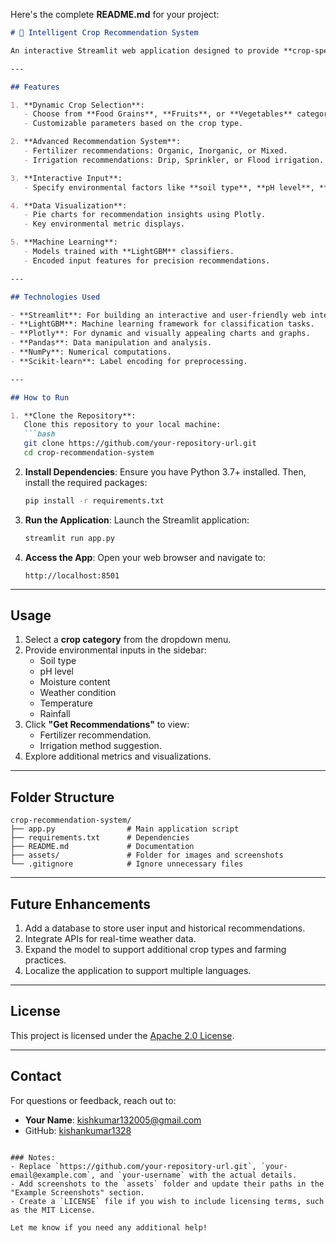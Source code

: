 Here's the complete **README.md** for your project:

```markdown
# 🌾 Intelligent Crop Recommendation System

An interactive Streamlit web application designed to provide **crop-specific recommendations** for fertilizers and irrigation methods based on environmental conditions and crop types. This system leverages **LightGBM** for predictions and provides insightful visualizations powered by **Plotly**.

---

## Features

1. **Dynamic Crop Selection**:
   - Choose from **Food Grains**, **Fruits**, or **Vegetables** categories or analyze all crops together.
   - Customizable parameters based on the crop type.

2. **Advanced Recommendation System**:
   - Fertilizer recommendations: Organic, Inorganic, or Mixed.
   - Irrigation recommendations: Drip, Sprinkler, or Flood irrigation.

3. **Interactive Input**:
   - Specify environmental factors like **soil type**, **pH level**, **temperature**, **moisture content**, and more.

4. **Data Visualization**:
   - Pie charts for recommendation insights using Plotly.
   - Key environmental metric displays.

5. **Machine Learning**:
   - Models trained with **LightGBM** classifiers.
   - Encoded input features for precision recommendations.

---

## Technologies Used

- **Streamlit**: For building an interactive and user-friendly web interface.
- **LightGBM**: Machine learning framework for classification tasks.
- **Plotly**: For dynamic and visually appealing charts and graphs.
- **Pandas**: Data manipulation and analysis.
- **NumPy**: Numerical computations.
- **Scikit-learn**: Label encoding for preprocessing.

---

## How to Run

1. **Clone the Repository**:
   Clone this repository to your local machine:
   ```bash
   git clone https://github.com/your-repository-url.git
   cd crop-recommendation-system
   ```

2. **Install Dependencies**:
   Ensure you have Python 3.7+ installed. Then, install the required packages:
   ```bash
   pip install -r requirements.txt
   ```

3. **Run the Application**:
   Launch the Streamlit application:
   ```bash
   streamlit run app.py
   ```

4. **Access the App**:
   Open your web browser and navigate to:
   ```
   http://localhost:8501
   ```

---

## Usage

1. Select a **crop category** from the dropdown menu.
2. Provide environmental inputs in the sidebar:
   - Soil type
   - pH level
   - Moisture content
   - Weather condition
   - Temperature
   - Rainfall
3. Click **"Get Recommendations"** to view:
   - Fertilizer recommendation.
   - Irrigation method suggestion.
4. Explore additional metrics and visualizations.

---




## Folder Structure

```
crop-recommendation-system/
├── app.py                # Main application script
├── requirements.txt      # Dependencies
├── README.md             # Documentation
├── assets/               # Folder for images and screenshots
└── .gitignore            # Ignore unnecessary files
```

---

## Future Enhancements

1. Add a database to store user input and historical recommendations.
2. Integrate APIs for real-time weather data.
3. Expand the model to support additional crop types and farming practices.
4. Localize the application to support multiple languages.

---

## License

This project is licensed under the [Apache 2.0 License](LICENSE).

---

## Contact

For questions or feedback, reach out to:
- **Your Name**: [kishkumar132005@gmail.com](mailto:kishkumar132005@gmail.com)
- GitHub: [kishankumar1328](https://github.com/kishankumar1328)
```

### Notes:
- Replace `https://github.com/your-repository-url.git`, `your-email@example.com`, and `your-username` with the actual details.
- Add screenshots to the `assets` folder and update their paths in the "Example Screenshots" section.
- Create a `LICENSE` file if you wish to include licensing terms, such as the MIT License.

Let me know if you need any additional help!
